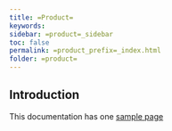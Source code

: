 ```yaml
---
title: =Product=
keywords: 
sidebar: =product=_sidebar
toc: false
permalink: =product_prefix=_index.html
folder: =product=
---
```


## Introduction

This documentation has one [sample page](=product_prefix=_sample1.html)